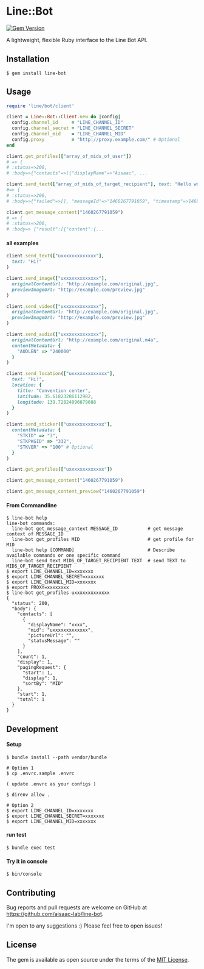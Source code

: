 # Line::Bot

[![Gem Version](https://badge.fury.io/rb/line-bot.svg)](https://badge.fury.io/rb/line-bot)

A lightweight, flexible Ruby interface to the Line Bot API.

## Installation

    $ gem install line-bot

## Usage

```ruby
require 'line/bot/client'

client = Line::Bot::Client.new do |config|
  config.channel_id     = "LINE_CHANNEL_ID"
  config.channel_secret = "LINE_CHANNEL_SECRET"
  config.channel_mid    = "LINE_CHANNEL_MID"
  config.proxy          = "http://proxy.example.com/" # Optional
end

client.get_profiles(["array_of_mids_of_user"])
# => {
# :status=>200,
# :body=>{"contacts"=>[{"displayName"=>"Aisaac", ...

client.send_text(["array_of_mids_of_target_recipient"], text: "Hello world")
#=> {
# :status=>200,
# :body=>{"failed"=>[], "messageId"=>"1460267791059", "timestamp"=>1460267791059...

client.get_message_content("1460267791059")
# => {
# :status=>200,
# :body=> {"result":[{"content":{...
```

#### all examples
```ruby
client.send_text(["uxxxxxxxxxxxxx"],
  text: "Hi!"
)

client.send_image(["uxxxxxxxxxxxxx"],
  originalContentUrl: "http://example.com/original.jpg",
  previewImageUrl: "http://example.com/preview.jpg"
)

client.send_video(["uxxxxxxxxxxxxx"],
  originalContentUrl: "http://example.com/original.jpg",
  previewImageUrl: "http://example.com/preview.jpg"
)

client.send_audio(["uxxxxxxxxxxxxx"],
  originalContentUrl: "http://example.com/original.m4a",
  contentMetadata: {
    "AUDLEN" => "240000"
  }
)

client.send_location(["uxxxxxxxxxxxxx"],
  text: "Hi!",
  location: {
    title: "Convention center",
    latitude: 35.61823286112982,
    longitude: 139.72824096679688
  }
)

client.send_sticker(["uxxxxxxxxxxxxx"],
  contentMetadata: {
    "STKID" => "3",
    "STKPKGID" => "332",
    "STKVER" => "100" # Optional
  }
)

client.get_profiles(["uxxxxxxxxxxxxx"])

client.get_message_content("1460267791059")

client.get_message_content_preview("1460267791059")
```

#### From Commandline

```
$ line-bot help
line-bot commands:
  line-bot get_message_context MESSAGE_ID           # get message context of MESSAGE_ID
  line-bot get_profiles MID                         # get profile for MID
  line-bot help [COMMAND]                           # Describe available commands or one specific command
  line-bot send_text MIDS_OF_TARGET_RECIPIENT TEXT  # send TEXT to MIDS_OF_TARGET_RECIPIENT
$ export LINE_CHANNEL_ID=xxxxxxx
$ export LINE_CHANNEL_SECRET=xxxxxxx
$ export LINE_CHANNEL_MID=xxxxxxx
$ export PROXY=xxxxxxxx
$ line-bot get_profiles uxxxxxxxxxxxxx
{
  "status": 200,
  "body": {
    "contacts": [
      {
        "displayName": "xxxx",
        "mid": "uxxxxxxxxxxxxx",
        "pictureUrl": "",
        "statusMessage": ""
      }
    ],
    "count": 1,
    "display": 1,
    "pagingRequest": {
      "start": 1,
      "display": 1,
      "sortBy": "MID"
    },
    "start": 1,
    "total": 1
  }
}
```

## Development

#### Setup

```
$ bundle install --path vendor/bundle

# Option 1
$ cp .envrc.sample .envrc

( update .envrc as your configs )

$ direnv allow .

# Option 2
$ export LINE_CHANNEL_ID=xxxxxxx
$ export LINE_CHANNEL_SECRET=xxxxxxx
$ export LINE_CHANNEL_MID=xxxxxxx
```

#### run test

```
$ bundle exec test
```

#### Try it in console

```
$ bin/console
```

## Contributing

Bug reports and pull requests are welcome on GitHub at https://github.com/aisaac-lab/line-bot.

I'm open to any suggestions :) Please feel free to open issues!

## License

The gem is available as open source under the terms of the [MIT License](http://opensource.org/licenses/MIT).
